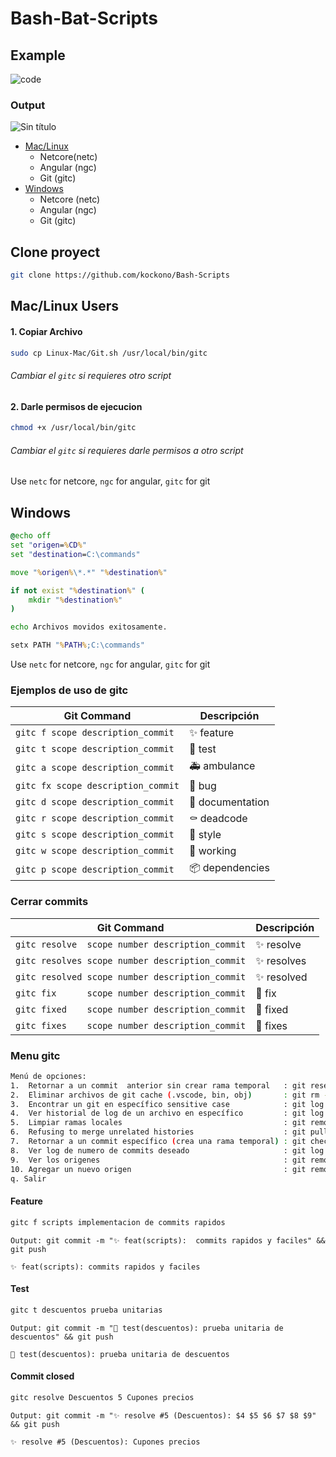 # Bash-Bat-Scripts
## Example
![code](https://github.com/kockono/Bash-Batch-Scripts/assets/55373948/5b9f64e6-a910-4863-b582-4c1c9ddd56f6)

### Output
![Sin título](https://github.com/kockono/Bash-Batch-Scripts/assets/55373948/47600ce6-cf96-4bb0-b326-51e70327b73c)



- [Mac/Linux](#Mac/Linux-Users)
    - Netcore(netc)
    - Angular (ngc)
    - Git (gitc)
- [Windows](#Windows)
    - Netcore (netc)
    - Angular (ngc)
    - Git (gitc)

## Clone proyect
```sh
git clone https://github.com/kockono/Bash-Scripts
```

## Mac/Linux Users
#### 1. Copiar Archivo
```sh
sudo cp Linux-Mac/Git.sh /usr/local/bin/gitc
```

###### Cambiar el ``gitc`` si requieres otro script

#### 2. Darle permisos de ejecucion
```sh
chmod +x /usr/local/bin/gitc 
```

###### Cambiar el ``gitc`` si requieres darle permisos a otro script

Use ```netc``` for netcore, ```ngc``` for angular, ```gitc``` for git

## Windows
```bat
@echo off
set "origen=%CD%"
set "destination=C:\commands"

move "%origen%\*.*" "%destination%"

if not exist "%destination%" (
    mkdir "%destination%"
)

echo Archivos movidos exitosamente.

setx PATH "%PATH%;C:\commands"
```
Use ```netc``` for netcore, ```ngc``` for angular, ```gitc``` for git

### Ejemplos de uso de gitc
| Git Command               | Descripción              |
|---------------------------|--------------------------|
| `gitc f scope description_commit` | ✨ feature       |
| `gitc t scope description_commit` | 🧪 test          |
| `gitc a scope description_commit` | 🚑 ambulance     |
| `gitc fx scope description_commit`| 🐛 bug           |
| `gitc d scope description_commit` | 📝 documentation |
| `gitc r scope description_commit` | ⚰️ deadcode       |
| `gitc s scope description_commit` | 💄 style         |
| `gitc w scope description_commit` | 🚧 working       |
| `gitc p scope description_commit` | 📦 dependencies  |

### Cerrar commits
| Git Command                                     | Descripción  |
|-------------------------------------------------|--------------|
| `gitc resolve  scope number description_commit` | ✨ resolve   |
| `gitc resolves scope number description_commit` | ✨ resolves  |
| `gitc resolved scope number description_commit` | ✨ resolved  |
| `gitc fix      scope number description_commit` | 🐛 fix       |
| `gitc fixed    scope number description_commit` | 🐛 fixed     |
| `gitc fixes    scope number description_commit` | 🐛 fixes     |


### Menu gitc
```sh
Menú de opciones:
1.  Retornar a un commit  anterior sin crear rama temporal   : git reset --hard HEAD~\$numberCommits
2.  Eliminar archivos de git cache (.vscode, bin, obj)       : git rm --cached . -rf
3.  Encontrar un git en específico sensitive case            : git log --all --oneline --grep='gitName'
4.  Ver historial de log de un archivo en específico         : git log -p --follow -- 'fileName'
5.  Limpiar ramas locales                                    : git remote prune origin --dry-run
6.  Refusing to merge unrelated histories                    : git pull --allow-unrelated-histories --no-ff
7.  Retornar a un commit específico (crea una rama temporal) : git checkout <commit-hash>
8.  Ver log de numero de commits deseado                     : git log --oneline --max-count=\$numeroDeCommits
9.  Ver los origenes                                         : git remote -v
10. Agregar un nuevo origen                                  : git remote add <name_origin>
q. Salir
```

#### Feature
```sh
gitc f scripts implementacion de commits rapidos
```
```Output: git commit -m "✨ feat(scripts):  commits rapidos y faciles" && git push```

```✨ feat(scripts): commits rapidos y faciles```

#### Test
```sh
gitc t descuentos prueba unitarias
```
```Output: git commit -m "🧪 test(descuentos): prueba unitaria de descuentos" && git push```

```🧪 test(descuentos): prueba unitaria de descuentos```

#### Commit closed
```sh
gitc resolve Descuentos 5 Cupones precios
```
```Output: git commit -m "✨ resolve #5 (Descuentos): $4 $5 $6 $7 $8 $9" && git push```

```✨ resolve #5 (Descuentos): Cupones precios```

